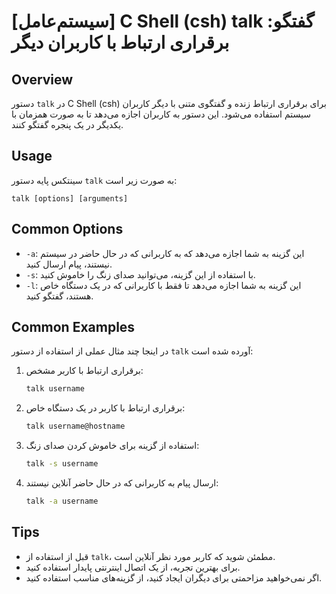 # [سیستم‌عامل] C Shell (csh) talk گفتگو: برقراری ارتباط با کاربران دیگر

## Overview
دستور `talk` در C Shell (csh) برای برقراری ارتباط زنده و گفتگوی متنی با دیگر کاربران سیستم استفاده می‌شود. این دستور به کاربران اجازه می‌دهد تا به صورت همزمان با یکدیگر در یک پنجره گفتگو کنند.

## Usage
سینتکس پایه دستور `talk` به صورت زیر است:

```
talk [options] [arguments]
```

## Common Options
- `-a`: این گزینه به شما اجازه می‌دهد که به کاربرانی که در حال حاضر در سیستم نیستند، پیام ارسال کنید.
- `-s`: با استفاده از این گزینه، می‌توانید صدای زنگ را خاموش کنید.
- `-l`: این گزینه به شما اجازه می‌دهد تا فقط با کاربرانی که در یک دستگاه خاص هستند، گفتگو کنید.

## Common Examples
در اینجا چند مثال عملی از استفاده از دستور `talk` آورده شده است:

1. برقراری ارتباط با کاربر مشخص:
   ```bash
   talk username
   ```

2. برقراری ارتباط با کاربر در یک دستگاه خاص:
   ```bash
   talk username@hostname
   ```

3. استفاده از گزینه برای خاموش کردن صدای زنگ:
   ```bash
   talk -s username
   ```

4. ارسال پیام به کاربرانی که در حال حاضر آنلاین نیستند:
   ```bash
   talk -a username
   ```

## Tips
- قبل از استفاده از `talk`، مطمئن شوید که کاربر مورد نظر آنلاین است.
- برای بهترین تجربه، از یک اتصال اینترنتی پایدار استفاده کنید.
- اگر نمی‌خواهید مزاحمتی برای دیگران ایجاد کنید، از گزینه‌های مناسب استفاده کنید.